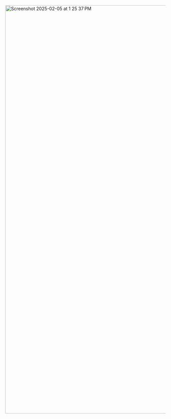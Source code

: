 <img width="1280" alt="Screenshot 2025-02-05 at 1 25 37 PM" src="https://github.com/user-attachments/assets/507588aa-a5eb-4907-870d-6c08ab468d6e" />


